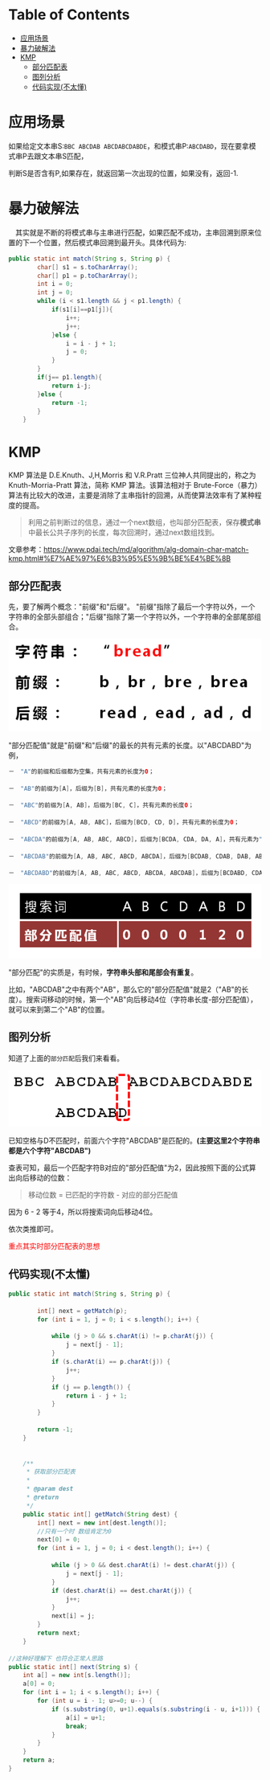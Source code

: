 # Table of Contents

* [应用场景](#应用场景)
* [暴力破解法](#暴力破解法)
* [KMP](#kmp)
  * [部分匹配表](#部分匹配表)
  * [图列分析](#图列分析)
  * [代码实现(不太懂)](#代码实现不太懂)






# 应用场景

如果给定文本串S:`BBC ABCDAB ABCDABCDABDE`，和模式串P:`ABCDABD`，现在要拿模式串P去跟文本串S匹配，

判断S是否含有P,如果存在，就返回第一次出现的位置，如果没有，返回-1.



# 暴力破解法

 其实就是不断的将模式串与主串进行匹配，如果匹配不成功，主串回溯到原来位置的下一个位置，然后模式串回溯到最开头。具体代码为:

```java
public static int match(String s, String p) {
        char[] s1 = s.toCharArray();
        char[] p1 = p.toCharArray();
        int i = 0;
        int j = 0;
        while (i < s1.length && j < p1.length) {
            if(s1[i]==p1[j]){
                i++;
                j++;
            }else {
                i = i - j + 1;
                j = 0;
            }
        }
        if(j== p1.length){
            return i-j;
        }else {
            return -1;
        }
    }
```

# KMP

KMP 算法是 D.E.Knuth、J,H,Morris 和 V.R.Pratt 三位神人共同提出的，称之为 Knuth-Morria-Pratt 算法，简称 KMP 算法。该算法相对于 Brute-Force（暴力）算法有比较大的改进，主要是消除了主串指针的回溯，从而使算法效率有了某种程度的提高。


> 利用之前判断过的信息，通过一个next数组，也叫部分匹配表，保存**模式串**中最长公共子序列的长度，每次回溯时，通过next数组找到。



文章参考：https://www.pdai.tech/md/algorithm/alg-domain-char-match-kmp.html#%E7%AE%97%E6%B3%95%E5%9B%BE%E4%BE%8B


## 部分匹配表

先，要了解两个概念："前缀"和"后缀"。 "前缀"指除了最后一个字符以外，一个字符串的全部头部组合；"后缀"指除了第一个字符以外，一个字符串的全部尾部组合。



![](.images/alg-kpm-14.png)

"部分匹配值"就是"前缀"和"后缀"的最长的共有元素的长度。以"ABCDABD"为例，

```java
－　"A"的前缀和后缀都为空集，共有元素的长度为0；

－　"AB"的前缀为[A]，后缀为[B]，共有元素的长度为0；

－　"ABC"的前缀为[A, AB]，后缀为[BC, C]，共有元素的长度0；

－　"ABCD"的前缀为[A, AB, ABC]，后缀为[BCD, CD, D]，共有元素的长度为0；

－　"ABCDA"的前缀为[A, AB, ABC, ABCD]，后缀为[BCDA, CDA, DA, A]，共有元素为"A"，长度为1；

－　"ABCDAB"的前缀为[A, AB, ABC, ABCD, ABCDA]，后缀为[BCDAB, CDAB, DAB, AB, B]，共有元素为"AB"，长度为2；

－　"ABCDABD"的前缀为[A, AB, ABC, ABCD, ABCDA, ABCDAB]，后缀为[BCDABD, CDABD, DABD, ABD, BD, D]，共有元素的长度为0。

```



![](.images/alg-kpm-15.png)



"部分匹配"的实质是，有时候，**字符串头部和尾部会有重复**。

比如，"ABCDAB"之中有两个"AB"，那么它的"部分匹配值"就是2（"AB"的长度）。搜索词移动的时候，第一个"AB"向后移动4位（字符串长度-部分匹配值），就可以来到第二个"AB"的位置。



## 图列分析

知道了上面的`部分匹配`后我们来看看。



![](.images/alg-kpm-9.png)

已知空格与D不匹配时，前面六个字符"ABCDAB"是匹配的。**(主要这里2个字符串都是六个字符"ABCDAB")**

查表可知，最后一个匹配字符B对应的"部分匹配值"为2，因此按照下面的公式算出向后移动的位数：

> 移动位数 = 已匹配的字符数 - 对应的部分匹配值

因为 6 - 2 等于4，所以将搜索词向后移动4位。

依次类推即可。



<font color=red>重点其实时部分匹配表的思想</font>

## 代码实现(不太懂)

```java
public static int match(String s, String p) {

        int[] next = getMatch(p);
        for (int i = 1, j = 0; i < s.length(); i++) {

            while (j > 0 && s.charAt(i) != p.charAt(j)) {
                j = next[j - 1];
            }
            if (s.charAt(i) == p.charAt(j)) {
                j++;
            }
            if (j == p.length()) {
                return i - j + 1;
            }
        }

        return -1;
    }


    /**
     * 获取部分匹配表
     *
     * @param dest
     * @return
     */
    public static int[] getMatch(String dest) {
        int[] next = new int[dest.length()];
        //只有一个时 数组肯定为0
        next[0] = 0;
        for (int i = 1, j = 0; i < dest.length(); i++) {

            while (j > 0 && dest.charAt(i) != dest.charAt(j)) {
                j = next[j - 1];
            }
            if (dest.charAt(i) == dest.charAt(j)) {
                j++;
            }
            next[i] = j;
        }
        return next;
    }

//这种好理解下 也符合正常人思路
public static int[] next(String s) {
    int a[] = new int[s.length()];
    a[0] = 0;
    for (int i = 1; i < s.length(); i++) {
        for (int u = i - 1; u>=0; u--) {
            if (s.substring(0, u+1).equals(s.substring(i - u, i+1))) {
                a[i] = u+1;
                break;
            }
        }
    }
    return a;
}
```



